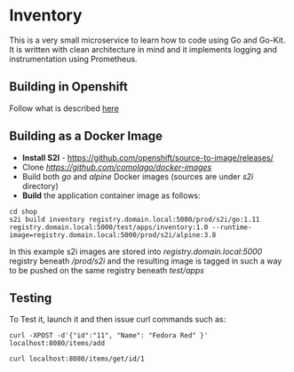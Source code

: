 # Inventory
This is a very small microservice to learn how to code using Go and Go-Kit.
It is written with clean architecture in mind and it implements logging and instrumentation using Prometheus.

## Building in Openshift
Follow what is described [here](/openshift/inventory/build/README.md)

## Building as a Docker Image
* **Install S2I** - https://github.com/openshift/source-to-image/releases/
* Clone *https://github.com/comolago/docker-images*
* Build both *go* and *alpine* Docker images (sources are under *s2i* directory)
* **Build** the application container image as follows:

```
cd shop
s2i build inventory registry.domain.local:5000/prod/s2i/go:1.11 registry.domain.local:5000/test/apps/inventory:1.0 --runtime-image=registry.domain.local:5000/prod/s2i/alpine:3.8
```

In this example s2i images are stored into *registry.domain.local:5000* registry beneath */prod/s2i* and the resulting image is tagged in such a way to be pushed on the same registry beneath *test/apps*

## Testing
To Test it, launch it and then issue curl commands such as:
```
curl -XPOST -d'{"id":"11", "Name": "Fedora Red" }' localhost:8080/items/add

curl localhost:8080/items/get/id/1
```
